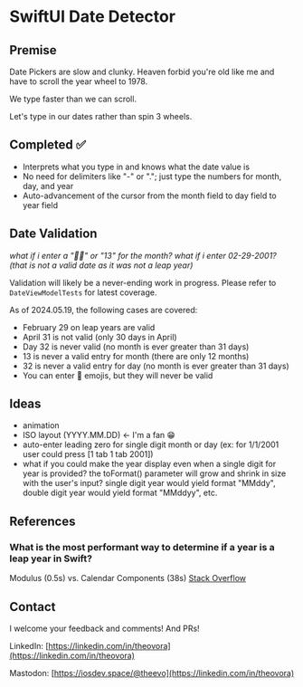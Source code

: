 #  SwiftUI Date Detector

## Premise

Date Pickers are slow and clunky. Heaven forbid you're old like me and have to scroll the year wheel to 1978.

We type faster than we can scroll.

Let's type in our dates rather than spin 3 wheels.

## Completed ✅

- Interprets what you type in and knows what the date value is
- No need for delimiters like "-" or "."; just type the numbers for month, day, and year
- Auto-advancement of the cursor from the month field to day field to year field

## Date Validation

*what if i enter a "💩🚽" or "13" for the month?*
*what if i enter 02-29-2001? (that is not a valid date as it was not a leap year)*

Validation will likely be a never-ending work in progress. Please refer to `DateViewModelTests` for latest coverage.

As of 2024.05.19, the following cases are covered:

- February 29 on leap years are valid 
- April 31 is not valid (only 30 days in April)
- Day 32 is never valid (no month is ever greater than 31 days)
- 13 is never a valid entry for month (there are only 12 months)
- 32 is never a valid entry for day (no month is ever greater than 31 days)
- You can enter 💩 emojis, but they will never be valid

## Ideas

- animation
- ISO layout (YYYY.MM.DD) <- I'm a fan 😁
- auto-enter leading zero for single digit month or day (ex: for 1/1/2001 user could press [1 tab 1 tab 2001])
- what if you could make the year display even when a single digit for year is provided? the toFormat() parameter will grow and shrink in size with the user's input? single digit year would yield format "MMddy", double digit year would yield format "MMddyy", etc.

## References

### What is the most performant way to determine if a year is a leap year in Swift?

Modulus (0.5s) vs. Calendar Components (38s) [Stack Overflow](
https://stackoverflow.com/questions/73590525/what-is-the-most-performant-way-to-determine-if-a-year-is-a-leap-year-in-swift)

## Contact

I welcome your feedback and comments! And PRs!

LinkedIn: [https://linkedin.com/in/theovora](https://linkedin.com/in/theovora)

Mastodon: [https://iosdev.space/@theevo](https://linkedin.com/in/theovora)

